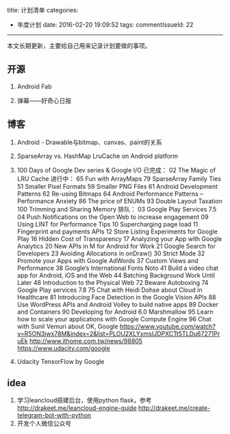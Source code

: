 title: 计划清单
categories:
  - 年度计划
date: 2016-02-20 19:09:52
tags:
commentIssueId: 22
---

本文长期更新，主要给自己用来记录计划要做的事项。

<!-- more -->

## 开源
1. Android Fab

2. 弹幕——好奇心日报

## 博客
1. Android - Drawable与bitmap、canvas、paint的关系
2. SparseArray vs. HashMap LruCache on Android platform
3. 100 Days of Google Dev series & Google I/O
已完成：
02 The Magic of LRU Cache
进行中：
65 Fun with ArrayMaps
79 SparseArray Family Ties
51 Smaller Pixel Formats
59 Smaller PNG Files
61 Android Development Patterns
62 Re-using Bitmaps
64 Android Performance Patterns – Performance Anxiety
86 The price of ENUMs
93 Double Layout Taxation
100 Trimming and Sharing Memory
排队：
03 Google Play Services 7.5
04 Push Notifications on the Open Web to increase engagement
09 Using LINT for Performance Tips
10 Supercharging page load
11 Fingerprint and payments APIs
12 Store Listing Experiments for Google Play
16 Hidden Cost of Transparency
17 Analyzing your App with Google Analytics
20 New APIs in M for Android for Work
21 Google Search for Developers
23 Avoiding Allocations in onDraw()
30 Strict Mode
32 Promote your Apps with Google AdWords
37 Custom Views and Performance
38 Google’s International Fonts Noto
41 Build a video chat app for Android, iOS and the Web
44 Batching Background Work Until Later
48 Introduction to the Physical Web
72 Beware Autoboxing
74 Google Play services 7.8
75 Chat with Heidi Dohse about Cloud in Healthcare
81 Introducing Face Detection in the Google Vision APIs
88 Use WordPress APIs and Android Volley to build native apps
89 Docker and Containers
90 Developing for Android 6.0 Marshmallow
95 Learn how to scale your applications with Google Compute Engine
96 Chat with Sunil Vemuri about OK, Google
https://www.youtube.com/watch?v=R5ON3iwx78M&index=2&list=PLOU2XLYxmsIJDPXCTt5TLDu67271PruEk
http://www.ithome.com.tw/news/98805
https://www.udacity.com/google

4. Udacity TensorFlow by Google

## idea
1. 学习leancloud搭建后台，使用python flask，参考
http://drakeet.me/leancloud-engine-guide
http://drakeet.me/create-telegram-bot-with-python
2. 开发个人微信公众号
